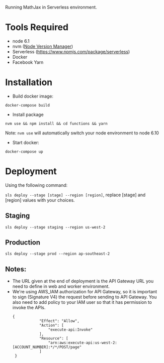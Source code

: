 Running MathJax in Serverless environment.

# Tools Required
- node 6.1
- nvm ([Node Version Manager](https://github.com/creationix/nvm))
- Serverless (https://www.npmjs.com/package/serverless)
- Docker
- Facebook Yarn

# Installation
- Build docker image:

`docker-compose build`

- Install package

`nvm use && npm install && cd functions && yarn`

Note: `nvm use` will automatically switch your node environment to node 6.10

- Start docker:

`docker-compose up`


# Deployment

Using the following command:

`sls deploy --stage [stage] --region [region]`, replace [stage] and [region] values with your choices.

## Staging

`sls deploy --stage staging --region us-west-2`

## Production

`sls deploy --stage prod --region ap-southeast-2`

## Notes:

- The URL given at the end of deployment is the API Gateway URL you need to define in web and worker environment.
- We're using AWS_IAM authorization for API Gateway, so it is important to sign (Signature V4) the request before sending to API Gateway. You also need to add policy to your IAM user so that it has permission to invoke the APIs.
  ```
  {
              "Effect": "Allow",
              "Action": [
                  "execute-api:Invoke"
              ],
              "Resource": [
                  "arn:aws:execute-api:us-west-2:[ACCOUNT_NUMBER]:*/*/POST/page"
              ]
   }
  ```